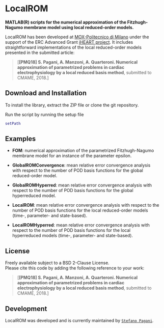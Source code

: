 # LocalROM

**MATLAB(R) scripts for the numerical approximation of the Fitzhugh-Nagumo membrane model using local reduced-order models.**

LocalROM has been developed at [MOX-Politecnico di Milano](https://mox.polimi.it) under the support of the ERC Advanced Grant [iHEART project](http://iheart.polimi.it). It includes straightforward implementations of the local reduced-order models presented in the submitted article:
>[**[PMQ18] S. Pagani, A. Manzoni, A. Quarteroni. Numerical approximation of parametrized problems in cardiac electrophysiology by a local reduced basis method**, submitted to CMAME, 2018.]


Download and Installation
-------

To install the library, extract the ZIP file or clone the git repository.

Run the script by running the setup file
```Matlab
setPath
```

Examples
-------

* **FOM**:
numerical approximation of the parametrized Fitzhugh-Nagumo membrane model for an instance of the parameter epsilon.

* **GlobalROMConvergence**:
mean relative error convergence analysis with respect to the number of POD basis functions for the global reduced-order model.

* **GlobalROMHyperred**:
mean relative error convergence analysis with respect to the number of POD basis functions for the global hyperreduced model.

* **LocalROM**:
mean relative error convergence analysis with respect to the number of POD basis functions for the local reduced-order models (time-, parameter- and state-based).

* **LocalROMHyperred**:
mean relative error convergence analysis with respect to the number of POD basis functions for the local hyperreduced models (time-, parameter- and state-based).


License
-------

Freely available subject to a BSD 2-Clause License.  
Please cite this code by adding the following reference to your work:

>[**[PMQ18] S. Pagani, A. Manzoni, A. Quarteroni. Numerical approximation of parametrized problems in cardiac electrophysiology by a local reduced basis method**, submitted to CMAME, 2018.]

Development
-------

LocalROM was developed and is currently maintained by [`Stefano Pagani`](https://stefanopagani.github.io).
